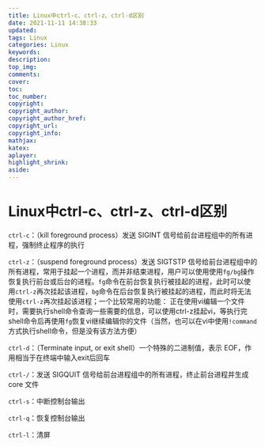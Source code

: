 ```yaml
---
title: Linux中ctrl-c、ctrl-z、ctrl-d区别
date: 2021-11-11 14:38:33
updated:
tags: Linux
categories: Linux
keywords: 
description:
top_img:
comments:
cover:
toc:
toc_number:
copyright:
copyright_author:
copyright_author_href:
copyright_url:
copyright_info:
mathjax:
katex:
aplayer:
highlight_shrink:
aside:
---
```


# Linux中ctrl-c、ctrl-z、ctrl-d区别

`ctrl-c`：（kill foreground process）发送 SIGINT 信号给前台进程组中的所有进程，强制终止程序的执行

`ctrl-z`：（suspend foreground process）发送 SIGTSTP 信号给前台进程组中的所有进程，常用于挂起一个进程，而并非结束进程，用户可以使用使用`fg/bg`操作恢复执行前台或后台的进程。`fg`命令在前台恢复执行被挂起的进程，此时可以使用`ctrl-z`再次挂起该进程，`bg`命令在后台恢复执行被挂起的进程，而此时将无法使用`ctrl-z`再次挂起该进程；一个比较常用的功能： 正在使用vi编辑一个文件时，需要执行shell命令查询一些需要的信息，可以使用ctrl-z挂起vi，等执行完shell命令后再使用`fg`恢复vi继续编辑你的文件（当然，也可以在vi中使用`!command`方式执行shell命令，但是没有该方法方便）

`ctrl-d`：（Terminate input, or exit shell）一个特殊的二进制值，表示 EOF，作用相当于在终端中输入exit后回车

`ctrl-/`：发送 SIGQUIT 信号给前台进程组中的所有进程，终止前台进程并生成 core 文件

`ctrl-s`：中断控制台输出

`ctrl-q`：恢复控制台输出

`ctrl-l`：清屏

